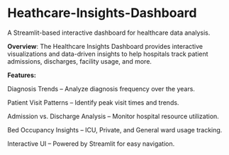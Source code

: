 # Heathcare-Insights-Dashboard
A Streamlit-based interactive dashboard for healthcare data analysis.


**Overview**:
The Healthcare Insights Dashboard provides interactive visualizations and data-driven insights to help hospitals track patient admissions, discharges, facility usage, and more.


**Features:**

Diagnosis Trends – Analyze diagnosis frequency over the years.

Patient Visit Patterns – Identify peak visit times and trends.

Admission vs. Discharge Analysis – Monitor hospital resource utilization.

Bed Occupancy Insights – ICU, Private, and General ward usage tracking.

Interactive UI – Powered by Streamlit for easy navigation.
